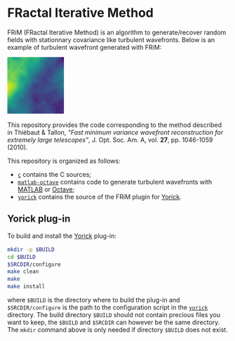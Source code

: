 # FRactal Iterative Method

FRiM (FRactal Iterative Method) is an algorithm to generate/recover random
fields with stationnary covariance like turbulent wavefronts.
Below is an example of turbulent wavefront generated with FRiM:

![FRiM](gfx/wavefront.png)

This repository provides the code corresponding to the method described in
Thiébaut & Tallon, *"Fast minimum variance wavefront reconstruction for
extremely large telescopes"*, J. Opt. Soc. Am. A, vol. **27**, pp. 1046-1059
(2010).

This repository is organized as follows:
* [`c`](./c) contains the C sources;
* [`matlab-octave`](./matlab-octave) contains code to generate turbulent
  wavefronts with [MATLAB](https://en.wikipedia.org/wiki/MATLAB) or
  [Octave](https://www.gnu.org/software/octave/);
* [`yorick`](./yorick) contains the source of the FRiM plugin for
  [Yorick](http://github.com/dhmunro/yorick).


## Yorick plug-in

To build and install the [Yorick](http://github.com/dhmunro/yorick) plug-in:

```.sh
mkdir -p $BUILD
cd $BUILD
$SRCDIR/configure
make clean
make
make install
```

where `$BUILD` is the directory where to build the plug-in and
`$SRCDIR/configure` is the path to the configuration script in the
[`yorick`](./yorick) directory.  The build directory `$BUILD` should not
contain precious files you want to keep, the `$BUILD` and `$SRCDIR` can however
be the same directory.  The `mkdir` command above is only needed if directory
`$BUILD` does not exist.
